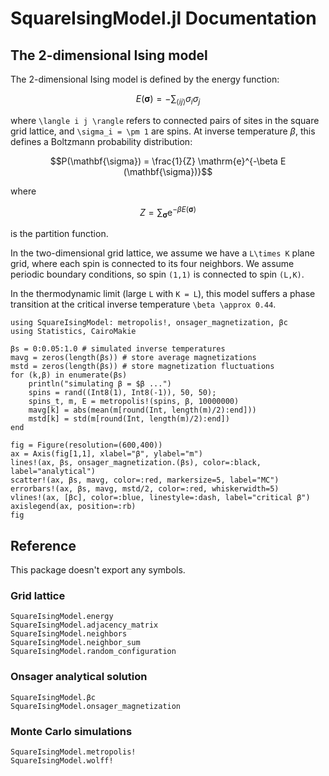 # SquareIsingModel.jl Documentation

## The 2-dimensional Ising model

The 2-dimensional Ising model is defined by the energy function:

```math
E(\mathbf{\sigma}) = - \sum_{\langle i j \rangle} \sigma_i \sigma_j
```

where ``\langle i j \rangle`` refers to connected pairs of sites in the square grid lattice, and ``\sigma_i = \pm 1`` are spins.
At inverse temperature $\beta$, this defines a Boltzmann probability distribution:

```math
P(\mathbf{\sigma}) = \frac{1}{Z} \mathrm{e}^{-\beta E (\mathbf{\sigma})}
```

where

```math
Z = \sum_{\mathbf{\sigma}} \mathrm{e}^{-\beta E(\mathbf{\sigma})}
```

is the partition function.

In the two-dimensional grid lattice, we assume we have a ``L\times K`` plane grid, where each spin is connected to its four neighbors.
We assume periodic boundary conditions, so spin `(1,1)` is connected to spin `(L,K)`.

In the thermodynamic limit (large `L` with `K = L`), this model suffers a phase transition at the critical inverse temperature ``\beta \approx 0.44``.

```@example
using SquareIsingModel: metropolis!, onsager_magnetization, βc
using Statistics, CairoMakie

βs = 0:0.05:1.0 # simulated inverse temperatures
mavg = zeros(length(βs)) # store average magnetizations
mstd = zeros(length(βs)) # store magnetization fluctuations
for (k,β) in enumerate(βs)
    println("simulating β = $β ...")
    spins = rand((Int8(1), Int8(-1)), 50, 50);
    spins_t, m, E = metropolis!(spins, β, 10000000)
    mavg[k] = abs(mean(m[round(Int, length(m)/2):end]))
    mstd[k] = std(m[round(Int, length(m)/2):end])
end

fig = Figure(resolution=(600,400))
ax = Axis(fig[1,1], xlabel="β", ylabel="m")
lines!(ax, βs, onsager_magnetization.(βs), color=:black, label="analytical")
scatter!(ax, βs, mavg, color=:red, markersize=5, label="MC")
errorbars!(ax, βs, mavg, mstd/2, color=:red, whiskerwidth=5)
vlines!(ax, [βc], color=:blue, linestyle=:dash, label="critical β")
axislegend(ax, position=:rb)
fig
```

## Reference

This package doesn't export any symbols. 

### Grid lattice

```@docs
SquareIsingModel.energy
SquareIsingModel.adjacency_matrix
SquareIsingModel.neighbors
SquareIsingModel.neighbor_sum
SquareIsingModel.random_configuration
```

### Onsager analytical solution

```@docs
SquareIsingModel.βc
SquareIsingModel.onsager_magnetization
```

### Monte Carlo simulations

```@docs
SquareIsingModel.metropolis!
SquareIsingModel.wolff!
```
